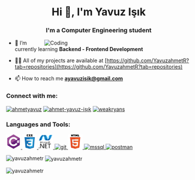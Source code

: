 <h1 align="center">Hi 👋, I'm Yavuz Işık</h1>
<h3 align="center">I'm a Computer Engineering student</h3>
<img align="right" alt="Coding" width="400"  src="https://camo.githubusercontent.com/5ddf73ad3a205111cf8c686f687fc216c2946a75005718c8da5b837ad9de78c9/68747470733a2f2f7468756d62732e6766796361742e636f6d2f4576696c4e657874446576696c666973682d736d616c6c2e676966">



- 🌱 I’m currently learning **Backend - Frontend Development**

- 👨‍💻 All of my projects are available at [https://github.com/YavuzahmetR?tab=repositories](https://github.com/YavuzahmetR?tab=repositories)

- 📫 How to reach me **ayavuzisik@gmail.com**

<h3 align="left">Connect with me:</h3>
<p align="left">
<a href="https://twitter.com/ahmetyavuz" target="blank"><img align="center" src="https://raw.githubusercontent.com/rahuldkjain/github-profile-readme-generator/master/src/images/icons/Social/twitter.svg" alt="ahmetyavuz" height="30" width="40" /></a>
<a href="https://linkedin.com/in/ahmet-yavuz-işık-5ba30527b/" target="blank"><img align="center" src="https://raw.githubusercontent.com/rahuldkjain/github-profile-readme-generator/master/src/images/icons/Social/linked-in-alt.svg" alt="ahmet-yavuz-işık" height="30" width="40" /></a>
<a href="https://instagram.com/weakryans" target="blank"><img align="center" src="https://raw.githubusercontent.com/rahuldkjain/github-profile-readme-generator/master/src/images/icons/Social/instagram.svg" alt="weakryans" height="30" width="40" /></a>
</p>

<h3 align="left">Languages and Tools:</h3>
<p align="left"> <a href="https://www.w3schools.com/cs/" target="_blank" rel="noreferrer"> <img src="https://raw.githubusercontent.com/devicons/devicon/master/icons/csharp/csharp-original.svg" alt="csharp" width="40" height="40"/> </a> <a href="https://www.w3schools.com/css/" target="_blank" rel="noreferrer"> <img src="https://raw.githubusercontent.com/devicons/devicon/master/icons/css3/css3-original-wordmark.svg" alt="css3" width="40" height="40"/> </a> <a href="https://dotnet.microsoft.com/" target="_blank" rel="noreferrer"> <img src="https://raw.githubusercontent.com/devicons/devicon/master/icons/dot-net/dot-net-original-wordmark.svg" alt="dotnet" width="40" height="40"/> </a> <a href="https://git-scm.com/" target="_blank" rel="noreferrer"> <img src="https://www.vectorlogo.zone/logos/git-scm/git-scm-icon.svg" alt="git" width="40" height="40"/> </a> <a href="https://www.w3.org/html/" target="_blank" rel="noreferrer"> <img src="https://raw.githubusercontent.com/devicons/devicon/master/icons/html5/html5-original-wordmark.svg" alt="html5" width="40" height="40"/> </a> <a href="https://www.microsoft.com/en-us/sql-server" target="_blank" rel="noreferrer"> <img src="https://www.svgrepo.com/show/303229/microsoft-sql-server-logo.svg" alt="mssql" width="40" height="40"/> </a> <a href="https://postman.com" target="_blank" rel="noreferrer"> <img src="https://www.vectorlogo.zone/logos/getpostman/getpostman-icon.svg" alt="postman" width="40" height="40"/> </a> </p>

<p><img align="left" src="https://github-readme-stats.vercel.app/api/top-langs?username=yavuzahmetr&show_icons=true&locale=en&layout=compact" alt="yavuzahmetr" /></p>

<p>&nbsp;<img align="center" src="https://github-readme-stats.vercel.app/api?username=yavuzahmetr&show_icons=true&locale=en" alt="yavuzahmetr" /></p>

<p><img align="center" src="https://github-readme-streak-stats.herokuapp.com/?user=yavuzahmetr&" alt="yavuzahmetr" /></p>

